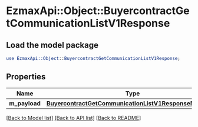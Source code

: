 # EzmaxApi::Object::BuyercontractGetCommunicationListV1Response

## Load the model package
```perl
use EzmaxApi::Object::BuyercontractGetCommunicationListV1Response;
```

## Properties
Name | Type | Description | Notes
------------ | ------------- | ------------- | -------------
**m_payload** | [**BuyercontractGetCommunicationListV1ResponseMPayload**](BuyercontractGetCommunicationListV1ResponseMPayload.md) |  | 

[[Back to Model list]](../README.md#documentation-for-models) [[Back to API list]](../README.md#documentation-for-api-endpoints) [[Back to README]](../README.md)


